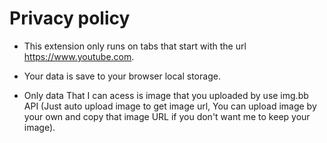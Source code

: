 # Privacy policy

- This extension only runs on tabs that start with the url https://www.youtube.com.

- Your data is save to your browser local storage.

- Only data That I can acess is image that you uploaded by use img.bb API (Just auto upload image to get image url, You can upload image by your own and copy that image URL if you don't want me to keep your image).